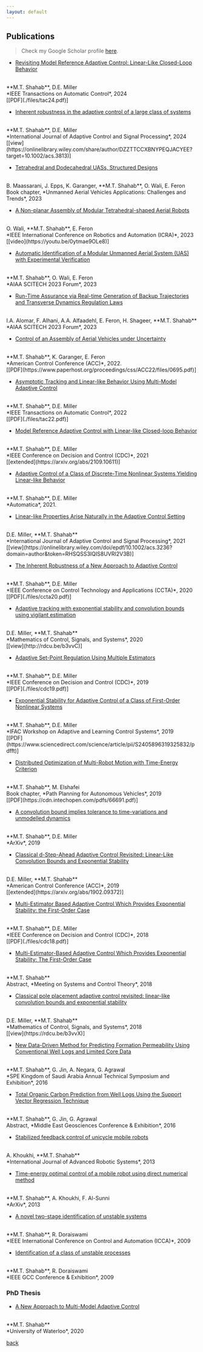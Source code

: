 ```yaml
---
layout: default
---
```


## Publications


> Check my Google Scholar profile [here](https://scholar.google.ca/citations?user=Kk0QTh4AAAAJ).




* [Revisiting Model Reference Adaptive Control: Linear-Like Closed-Loop Behavior](https://ieeexplore.ieee.org/abstract/document/10681574/)
<br>
**M.T. Shahab**, D.E. Miller
<br>
*IEEE Transactions on Automatic Control*, 2024
<br>
[[PDF](./files/tac24.pdf)]
<br>

* [Inherent robustness in the adaptive control of a large class of systems](https://doi.org/10.1002/acs.3813)
<br>
**M.T. Shahab**, D.E. Miller
<br>
*International Journal of Adaptive Control and Signal Processing*, 2024
<br>
[[view](https://onlinelibrary.wiley.com/share/author/DZZTTCCXBNYPEQJACYEE?target=10.1002/acs.3813)]

* [Tetrahedral and Dodecahedral UASs, Structured Designs](https://link.springer.com/chapter/10.1007/978-3-031-32037-8_1)
<br>
B. Maassarani, J. Epps, K. Garanger, **M.T. Shahab**, O. Wali, E. Feron
<br>
Book chapter, *Unmanned Aerial Vehicles Applications: Challenges and Trends*, 2023
<br>

* [A Non-planar Assembly of Modular Tetrahedral-shaped Aerial Robots](https://ieeexplore.ieee.org/document/10161301)
<br>
O. Wali, **M.T. Shahab**, E. Feron
<br>
*IEEE International Conference on Robotics and Automation (ICRA)*, 2023 
<br>
[[video](https://youtu.be/0ytmae9OLe8)]

* [Automatic Identification of a Modular Unmanned Aerial System (UAS) with Experimental Verification](https://arc.aiaa.org/doi/10.2514/6.2023-2160)
<br>
**M.T. Shahab**, O. Wali, E. Feron
<br>
*AIAA SCITECH 2023 Forum*, 2023
<br>

* [Run-Time Assurance via Real-time Generation of Backup Trajectories and Transverse Dynamics Regulation Laws](https://arc.aiaa.org/doi/10.2514/6.2023-0696)
<br>
I.A. Alomar, F. Alhani, A.A. Alfaadehl, E. Feron, H. Shageer, **M.T. Shahab**
<br>
*AIAA SCITECH 2023 Forum*, 2023
<br>

* [Control of an Assembly of Aerial Vehicles under Uncertainty](https://ieeexplore.ieee.org/document/9867535)
<br>
**M.T. Shahab**, K. Garanger, E. Feron
<br>
*American Control Conference (ACC)*, 2022. 
<br>
[[PDF](https://www.paperhost.org/proceedings/css/ACC22/files/0695.pdf)]
<br>

* [Asymptotic Tracking and Linear-like Behavior Using Multi-Model Adaptive Control](https://ieeexplore.ieee.org/document/9328271)
<br>
**M.T. Shahab**, D.E. Miller
<br>
*IEEE Transactions on Automatic Control*, 2022
<br>
[[PDF](./files/tac22.pdf)]
<br>

* [Model Reference Adaptive Control with Linear-like Closed-loop Behavior](https://ieeexplore.ieee.org/document/9683089)
<br>
**M.T. Shahab**, D.E. Miller
<br>
*IEEE Conference on Decision and Control (CDC)*, 2021
<br>
[[extended](https://arxiv.org/abs/2109.10611)]
<br>

* [Adaptive Control of a Class of Discrete-Time Nonlinear Systems Yielding Linear-like Behavior](https://doi.org/10.1016/j.automatica.2021.109691)
<br>
**M.T. Shahab**, D.E. Miller
<br>
*Automatica*, 2021.
<br>

* [Linear-like Properties Arise Naturally in the Adaptive Control Setting](https://doi.org/10.1002/acs.3236)
<br>
D.E. Miller, **M.T. Shahab**
<br>
*International Journal of Adaptive Control and Signal Processing*, 2021
<br>
[[view](https://onlinelibrary.wiley.com/doi/epdf/10.1002/acs.3236?domain=author&token=RHSQSS3IQIS8UVRI2V3B)]
<br>

* [The Inherent Robustness of a New Approach to Adaptive Control](https://ieeexplore.ieee.org/document/9206353)
<br>
**M.T. Shahab**, D.E. Miller
<br>
*IEEE Conference on Control Technology and Applications (CCTA)*, 2020 
<br>
[[PDF](./files/ccta20.pdf)]
<br>

* [Adaptive tracking with exponential stability and convolution bounds using vigilant estimation](https://doi.org/10.1007/s00498-020-00255-x)
<br>
D.E. Miller, **M.T. Shahab**
<br>
*Mathematics of Control, Signals, and Systems*, 2020
<br>
[[view](http://rdcu.be/b3vvC)]
<br>

* [Adaptive Set-Point Regulation Using Multiple Estimators](https://doi.org/10.1109/CDC40024.2019.9029713)
<br>
**M.T. Shahab**, D.E. Miller
<br>
*IEEE Conference on Decision and Control (CDC)*, 2019 
<br>
[[PDF](./files/cdc19.pdf)]
<br>

* [Exponential Stability for Adaptive Control of a Class of First-Order Nonlinear Systems](https://doi.org/10.1016/j.ifacol.2019.12.639)
<br>
**M.T. Shahab**, D.E. Miller
<br>
*IFAC Workshop on Adaptive and Learning Control Systems*, 2019 
<br>
[[PDF](https://www.sciencedirect.com/science/article/pii/S2405896319325832/pdfft)]
<br>

* [Distributed Optimization of Multi-Robot Motion with Time-Energy Criterion](https://www.intechopen.com/books/path-planning-for-autonomous-vehicles-ensuring-reliable-driverless-navigation-and-control-maneuver/distributed-optimization-of-multi-robot-motion-with-time-energy-criterion)
<br>
**M.T. Shahab**, M. Elshafei
<br>
Book chapter, *Path Planning for Autonomous Vehicles*, 2019
<br>
[[PDF](https://cdn.intechopen.com/pdfs/66691.pdf)]
<br>

* [A convolution bound implies tolerance to time-variations and unmodelled dynamics](https://arxiv.org/abs/1910.02112)
<br>
**M.T. Shahab**, D.E. Miller
<br>
*ArXiv*, 2019
<br>

* [Classical d-Step-Ahead Adaptive Control Revisited: Linear-Like Convolution Bounds and Exponential Stability](https://ieeexplore.ieee.org/document/8814371)
<br>
D.E. Miller, **M.T. Shahab**
<br>
*American Control Conference (ACC)*, 2019 
<br>
[[extended](https://arxiv.org/abs/1902.09372)]
<br>

* [Multi-Estimator Based Adaptive Control Which Provides Exponential Stability: the First-Order Case](https://ieeexplore.ieee.org/document/8619630)
<br>
**M.T. Shahab**, D.E. Miller
<br>
*IEEE Conference on Decision and Control (CDC)*, 2018
<br>
[[PDF](./files/cdc18.pdf)]
<br>

* [Multi-Estimator-Based Adaptive Control Which Provides Exponential Stability: The First-Order Case](https://www.control.utoronto.ca/~maggiore/MSCT18/program.php)
<br>
**M.T. Shahab**
<br>
Abstract, *Meeting on Systems and Control Theory*, 2018
<br>

* [Classical pole placement adaptive control revisited: linear-like convolution bounds and exponential stability](https://doi.org/10.1007/s00498-018-0225-1)
<br>
D.E. Miller, **M.T. Shahab**
<br>
*Mathematics of Control, Signals, and Systems*, 2018
<br>
[[view](https://rdcu.be/b3vvX)]
<br>


* [New Data-Driven Method for Predicting Formation Permeability Using Conventional Well Logs and Limited Core Data](https://doi.org/10.2118/182826-MS)
<br>
**M.T. Shahab**, G. Jin, A. Negara, G. Agrawal
<br>
*SPE Kingdom of Saudi Arabia Annual Technical Symposium and Exhibition*, 2016
<br>

* [Total Organic Carbon Prediction from Well Logs Using the Support Vector Regression Technique](https://www.searchanddiscovery.com/abstracts/pdf/2016/90254geo/abstracts/ndx_shabab.pdf)
<br>
**M.T. Shahab**, G. Jin, G. Agrawal
<br>
Abstract, *Middle East Geosciences Conference & Exhibition*, 2016 
<br>

* [Stabilized feedback control of unicycle mobile robots](https://doi.org/10.5772%2F51323)
<br>
A. Khoukhi, **M.T. Shahab**
<br>
*International Journal of Advanced Robotic Systems*, 2013
<br>

* [Time-energy optimal control of a mobile robot using direct numerical method](https://arxiv.org/abs/1312.7088)
<br>
**M.T. Shahab**, A. Khoukhi, F. Al-Sunni
<br>
*ArXiv*, 2013
<br>

* [A novel two-stage identification of unstable systems](https://doi.org/10.1109/ICCA.2009.5410491)
<br>
**M.T. Shahab**, R. Doraiswami
<br>
*IEEE International Conference on Control and Automation (ICCA)*, 2009
<br>

* [Identification of a class of unstable processes](https://doi.org/10.1109/IEEEGCC.2009.5734284)
<br>
**M.T. Shahab**, R. Doraiswami
<br>
*IEEE GCC Conference & Exhibition*, 2009
<br>

### PhD Thesis

* [A New Approach to Multi-Model Adaptive Control](http://hdl.handle.net/10012/15766)
<br>
**M.T. Shahab**
<br>
*University of Waterloo*, 2020
<br>






[back](./)
